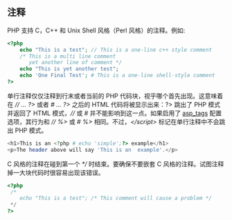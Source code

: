注释
----

PHP 支持 C，C++ 和 Unix Shell 风格（Perl 风格）的注释。例如:

``` php
<?php
    echo "This is a test"; // This is a one-line c++ style comment
    /* This is a multi line comment
       yet another line of comment */
    echo "This is yet another test";
    echo 'One Final Test'; # This is a one-line shell-style comment
?>
```

单行注释仅仅注释到行末或者当前的 PHP
代码块，视乎哪个首先出现。这意味着在 *// ... ?\>* 或者 *\# ... ?\>*
之后的 HTML 代码将被显示出来：?\> 跳出了 PHP 模式并返回了 HTML
模式，*//* 或 *\#* 并不能影响到这一点。如果启用了
<a href="/ini/core.html#ini.asp-tags" class="link">asp_tags</a>
配置选项，其行为和 *// %\>* 或 *\# %\>* 相同。不过，*\</script\>*
标记在单行注释中不会跳出 PHP 模式。

``` php
<h1>This is an <?php # echo 'simple';?> example</h1>
<p>The header above will say 'This is an  example'.</p>
```

C 风格的注释在碰到第一个 *\*/* 时结束。要确保不要嵌套 C
风格的注释。试图注释掉一大块代码时很容易出现该错误。

``` php
<?php
 /*
    echo "This is a test"; /* This comment will cause a problem */
 */
?>
```
